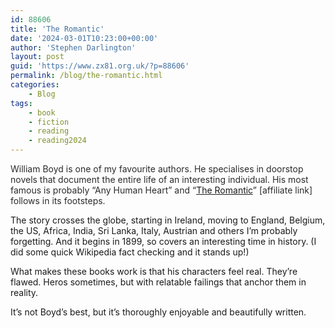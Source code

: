 ```yaml
---
id: 88606
title: 'The Romantic'
date: '2024-03-01T10:23:00+00:00'
author: 'Stephen Darlington'
layout: post
guid: 'https://www.zx81.org.uk/?p=88606'
permalink: /blog/the-romantic.html
categories:
    - Blog
tags:
    - book
    - fiction
    - reading
    - reading2024
---
```


<span style="font-size: revert; color: #2b2b2b;">William Boyd is one of my favourite authors. He specialises in doorstop novels that document the entire life of an interesting individual. His most famous is probably “Any Human Heart” and “</span>[The Romantic](https://amzn.to/42V3bye)<span style="font-size: revert; color: #2b2b2b;">” \[affiliate link\] follows in its footsteps.</span>

The story crosses the globe, starting in Ireland, moving to England, Belgium, the US, Africa, India, Sri Lanka, Italy, Austrian and others I’m probably forgetting. And it begins in 1899, so covers an interesting time in history. (I did some quick Wikipedia fact checking and it stands up!)

What makes these books work is that his characters feel real. They’re flawed. Heros sometimes, but with relatable failings that anchor them in reality.

It’s not Boyd’s best, but it’s thoroughly enjoyable and beautifully written.